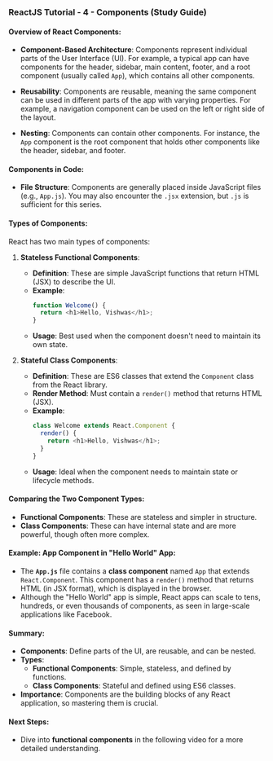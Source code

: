 ### ReactJS Tutorial - 4 - Components (Study Guide)

#### Overview of React Components:
- **Component-Based Architecture**: Components represent individual parts of the User Interface (UI). For example, a typical app can have components for the header, sidebar, main content, footer, and a root component (usually called `App`), which contains all other components.
  
- **Reusability**: Components are reusable, meaning the same component can be used in different parts of the app with varying properties. For example, a navigation component can be used on the left or right side of the layout.

- **Nesting**: Components can contain other components. For instance, the `App` component is the root component that holds other components like the header, sidebar, and footer.

#### Components in Code:
- **File Structure**: Components are generally placed inside JavaScript files (e.g., `App.js`). You may also encounter the `.jsx` extension, but `.js` is sufficient for this series.

#### Types of Components:
React has two main types of components:

1. **Stateless Functional Components**:
   - **Definition**: These are simple JavaScript functions that return HTML (JSX) to describe the UI.
   - **Example**:
     ```javascript
     function Welcome() {
       return <h1>Hello, Vishwas</h1>;
     }
     ```
   - **Usage**: Best used when the component doesn't need to maintain its own state.

2. **Stateful Class Components**:
   - **Definition**: These are ES6 classes that extend the `Component` class from the React library.
   - **Render Method**: Must contain a `render()` method that returns HTML (JSX).
   - **Example**:
     ```javascript
     class Welcome extends React.Component {
       render() {
         return <h1>Hello, Vishwas</h1>;
       }
     }
     ```
   - **Usage**: Ideal when the component needs to maintain state or lifecycle methods.

#### Comparing the Two Component Types:
- **Functional Components**: These are stateless and simpler in structure.
- **Class Components**: These can have internal state and are more powerful, though often more complex.

#### Example: App Component in "Hello World" App:
- The **`App.js`** file contains a **class component** named `App` that extends `React.Component`. This component has a `render()` method that returns HTML (in JSX format), which is displayed in the browser.
- Although the "Hello World" app is simple, React apps can scale to tens, hundreds, or even thousands of components, as seen in large-scale applications like Facebook.

#### Summary:
- **Components**: Define parts of the UI, are reusable, and can be nested.
- **Types**: 
  - **Functional Components**: Simple, stateless, and defined by functions.
  - **Class Components**: Stateful and defined using ES6 classes.
- **Importance**: Components are the building blocks of any React application, so mastering them is crucial.

#### Next Steps:
- Dive into **functional components** in the following video for a more detailed understanding.
